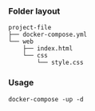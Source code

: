 ### Folder layout 
```
project-file
├── docker-compose.yml
└── web
    ├── index.html
    └── css
        └── style.css
```

### Usage
```
docker-compose -up -d
```
